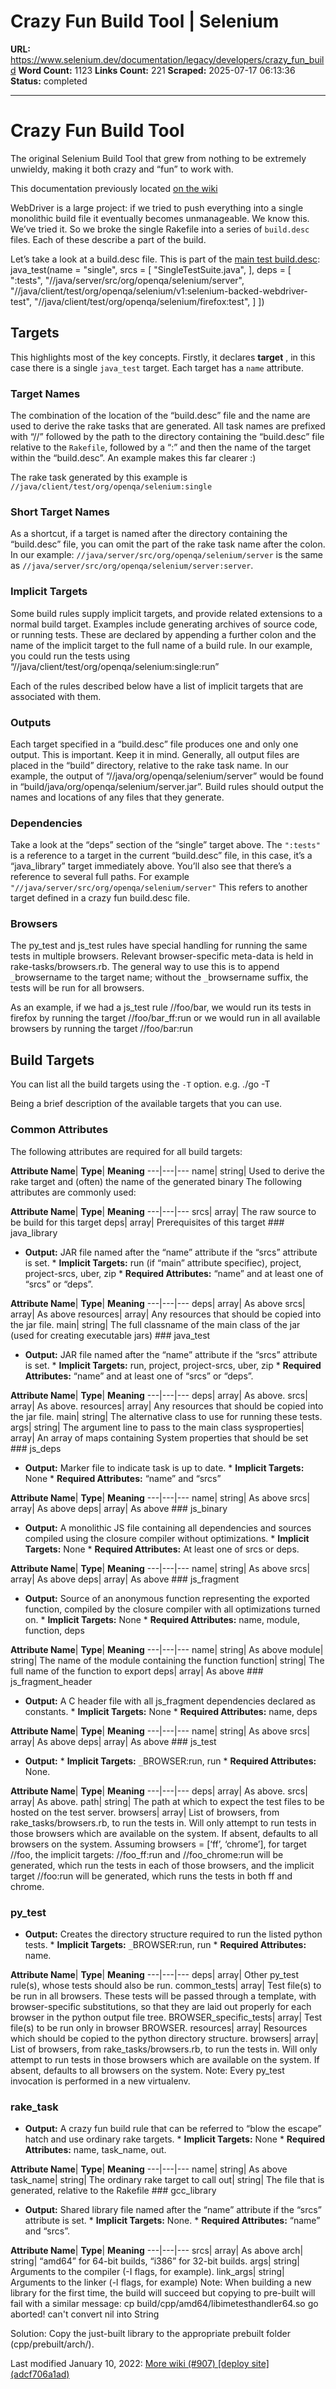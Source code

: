 # Crazy Fun Build Tool | Selenium

**URL:** https://www.selenium.dev/documentation/legacy/developers/crazy_fun_build
**Word Count:** 1123
**Links Count:** 221
**Scraped:** 2025-07-17 06:13:36
**Status:** completed

---

# Crazy Fun Build Tool

The original Selenium Build Tool that grew from nothing to be extremely unwieldy, making it both crazy and “fun” to work with.

This documentation previously located [on the wiki](https://github.com/SeleniumHQ/selenium/wiki/Crazy-Fun-Build)

WebDriver is a large project: if we tried to push everything into a single monolithic build file it eventually becomes unmanageable. We know this. We’ve tried it. So we broke the single Rakefile into a series of `build.desc` files. Each of these describe a part of the build.

Let’s take a look at a build.desc file. This is part of the [main test build.desc](https://github.com/SeleniumHQ/selenium/blob/master/java/client/test/org/openqa/selenium/build.desc):               java_test(name = "single",       srcs = [         "SingleTestSuite.java",       ],       deps = [         ":tests",         "//java/server/src/org/openqa/selenium/server",         "//java/client/test/org/openqa/selenium/v1:selenium-backed-webdriver-test",         "//java/client/test/org/openqa/selenium/firefox:test",       ]  ])     

## Targets

This highlights most of the key concepts. Firstly, it declares **target** , in this case there is a single `java_test` target. Each target has a `name` attribute.

### Target Names

The combination of the location of the “build.desc” file and the name are used to derive the rake tasks that are generated. All task names are prefixed with “//” followed by the path to the directory containing the “build.desc” file relative to the `Rakefile`, followed by a “:” and then the name of the target within the “build.desc”. An example makes this far clearer :\)

The rake task generated by this example is `//java/client/test/org/openqa/selenium:single`

### Short Target Names

As a shortcut, if a target is named after the directory containing the “build.desc” file, you can omit the part of the rake task name after the colon. In our example: `//java/server/src/org/openqa/selenium/server` is the same as `//java/server/src/org/openqa/selenium/server:server`.

### Implicit Targets

Some build rules supply implicit targets, and provide related extensions to a normal build target. Examples include generating archives of source code, or running tests. These are declared by appending a further colon and the name of the implicit target to the full name of a build rule. In our example, you could run the tests using “//java/client/test/org/openqa/selenium:single:run”

Each of the rules described below have a list of implicit targets that are associated with them.

### Outputs

Each target specified in a “build.desc” file produces one and only one output. This is important. Keep it in mind. Generally, all output files are placed in the “build” directory, relative to the rake task name. In our example, the output of “//java/org/openqa/selenium/server” would be found in “build/java/org/openqa/selenium/server.jar”. Build rules should output the names and locations of any files that they generate.

### Dependencies

Take a look at the “deps” section of the “single” target above. The `":tests"` is a reference to a target in the current “build.desc” file, in this case, it’s a “java\_library” target immediately above. You’ll also see that there’s a reference to several full paths. For example `"//java/server/src/org/openqa/selenium/server"` This refers to another target defined in a crazy fun build.desc file.

### Browsers

The py\_test and js\_test rules have special handling for running the same tests in multiple browsers. Relevant browser-specific meta-data is held in rake-tasks/browsers.rb. The general way to use this is to append `_`browsername to the target name; without the `_`browsername suffix, the tests will be run for all browsers.

As an example, if we had a js\_test rule //foo/bar, we would run its tests in firefox by running the target //foo/bar\_ff:run or we would run in all available browsers by running the target //foo/bar:run

## Build Targets

You can list all the build targets using the `-T` option. e.g.               ./go -T     

Being a brief description of the available targets that you can use.

### Common Attributes

The following attributes are required for all build targets:

**Attribute Name**| **Type**| **Meaning**   ---|---|---   name| string| Used to derive the rake target and \(often\) the name of the generated binary      The following attributes are commonly used:

**Attribute Name**| **Type**| **Meaning**   ---|---|---   srcs| array| The raw source to be build for this target   deps| array| Prerequisites of this target      ### java\_library

  * **Output:** JAR file named after the “name” attribute if the “srcs” attribute is set.   * **Implicit Targets:** run \(if “main” attribute specifiec\), project, project-srcs, uber, zip   * **Required Attributes:** “name” and at least one of “srcs” or “deps”.

**Attribute Name**| **Type**| **Meaning**   ---|---|---   deps| array| As above   srcs| array| As above   resources| array| Any resources that should be copied into the jar file.   main| string| The full classname of the main class of the jar \(used for creating executable jars\)      ### java\_test

  * **Output:** JAR file named after the “name” attribute if the “srcs” attribute is set.   * **Implicit Targets:** run, project, project-srcs, uber, zip   * **Required Attributes:** “name” and at least one of “srcs” or “deps”.

**Attribute Name**| **Type**| **Meaning**   ---|---|---   deps| array| As above.   srcs| array| As above.   resources| array| Any resources that should be copied into the jar file.   main| string| The alternative class to use for running these tests.   args| string| The argument line to pass to the main class   sysproperties| array| An array of maps containing System properties that should be set      ### js\_deps

  * **Output:** Marker file to indicate task is up to date.   * **Implicit Targets:** None   * **Required Attributes:** “name” and “srcs”

**Attribute Name**| **Type**| **Meaning**   ---|---|---   name| string| As above   srcs| array| As above   deps| array| As above      ### js\_binary

  * **Output:** A monolithic JS file containing all dependencies and sources compiled using the closure compiler without optimizations.   * **Implicit Targets:** None   * **Required Attributes:** At least one of srcs or deps.

**Attribute Name**| **Type**| **Meaning**   ---|---|---   name| string| As above   srcs| array| As above   deps| array| As above      ### js\_fragment

  * **Output:** Source of an anonymous function representing the exported function, compiled by the closure compiler with all optimizations turned on.   * **Implicit Targets:** None   * **Required Attributes:** name, module, function, deps

**Attribute Name**| **Type**| **Meaning**   ---|---|---   name| string| As above   module| string| The name of the module containing the function   function| string| The full name of the function to export   deps| array| As above      ### js\_fragment\_header

  * **Output:** A C header file with all js\_fragment dependencies declared as constants.   * **Implicit Targets:** None   * **Required Attributes:** name, deps

**Attribute Name**| **Type**| **Meaning**   ---|---|---   name| string| As above   srcs| array| As above   deps| array| As above      ### js\_test

  * **Output:**   * **Implicit Targets:** `_`BROWSER:run, run   * **Required Attributes:** None.

**Attribute Name**| **Type**| **Meaning**   ---|---|---   deps| array| As above.   srcs| array| As above.   path| string| The path at which to expect the test files to be hosted on the test server.   browsers| array| List of browsers, from rake\_tasks/browsers.rb, to run the tests in. Will only attempt to run tests in those browsers which are available on the system. If absent, defaults to all browsers on the system.      Assuming browsers = \[‘ff’, ‘chrome’\], for target //foo, the implicit targets: //foo\_ff:run and //foo\_chrome:run will be generated, which run the tests in each of those browsers, and the implicit target //foo:run will be generated, which runs the tests in both ff and chrome.

### py\_test

  * **Output:** Creates the directory structure required to run the listed python tests.   * **Implicit Targets:** `_`BROWSER:run, run   * **Required Attributes:** name.

**Attribute Name**| **Type**| **Meaning**   ---|---|---   deps| array| Other py\_test rule\(s\), whose tests should also be run.   common\_tests| array| Test file\(s\) to be run in all browsers. These tests will be passed through a template, with browser-specific substitutions, so that they are laid out properly for each browser in the python output file tree.   BROWSER\_specific\_tests| array| Test file\(s\) to be run only in browser BROWSER.   resources| array| Resources which should be copied to the python directory structure.   browsers| array| List of browsers, from rake\_tasks/browsers.rb, to run the tests in. Will only attempt to run tests in those browsers which are available on the system. If absent, defaults to all browsers on the system.      Note: Every py\_test invocation is performed in a new virtualenv.

### rake\_task

  * **Output:** A crazy fun build rule that can be referred to “blow the escape” hatch and use ordinary rake targets.   * **Implicit Targets:** None   * **Required Attributes:** name, task\_name, out.

**Attribute Name**| **Type**| **Meaning**   ---|---|---   name| string| As above   task\_name| string| The ordinary rake target to call   out| string| The file that is generated, relative to the Rakefile      ### gcc\_library

  * **Output:** Shared library file named after the “name” attribute if the “srcs” attribute is set.   * **Implicit Targets:** None.   * **Required Attributes:** “name” and “srcs”.

**Attribute Name**| **Type**| **Meaning**   ---|---|---   srcs| array| As above   arch| string| “amd64” for 64-bit builds, “i386” for 32-bit builds.   args| string| Arguments to the compiler \(-I flags, for example\).   link\_args| string| Arguments to the linker \(-l flags, for example\)      Note: When building a new library for the first time, the build will succeed but copying to pre-built will fail with a similar message:               cp build/cpp/amd64/libimetesthandler64.so      go aborted!     can't convert nil into String     

Solution: Copy the just-built library to the appropriate prebuilt folder \(cpp/prebuilt/arch/\).

Last modified January 10, 2022: [More wiki \(\#907\) \[deploy site\] \(adcf706a1ad\)](https://github.com/SeleniumHQ/seleniumhq.github.io/commit/adcf706a1ad907d028dc57d10201a265972432af)